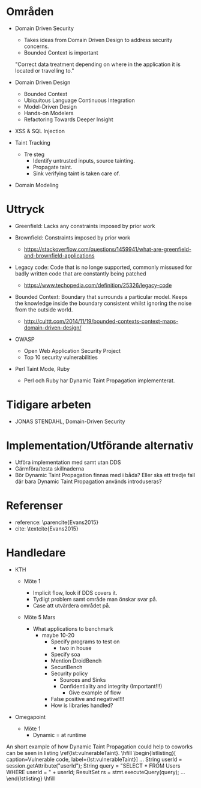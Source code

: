 # Områden

* Domain Driven Security

  * Takes ideas from Domain Driven Design to address security concerns.
  * Bounded Context is important

  "Correct data treatment depending on where in the application it is located or travelling to."

* Domain Driven Design

  * Bounded Context
  * Ubiquitous Language Continuous Integration
  * Model-Driven Design
  * Hands-on Modelers
  * Refactoring Towards Deeper Insight

* XSS & SQL Injection

* Taint Tracking

  * Tre steg
    * Identify untrusted inputs, source tainting.
    * Propagate taint.
    * Sink verifying taint is taken care of.

* Domain Modeling

# Uttryck

* Greenfield: Lacks any constraints imposed by prior work
* Brownfield: Constraints imposed by prior work

  * https://stackoverflow.com/questions/1459941/what-are-greenfield-and-brownfield-applications

* Legacy code: Code that is no longe supported, commonly missused for badly written code that are constantly being patched

  * https://www.techopedia.com/definition/25326/legacy-code

* Bounded Context: Boundary that surrounds a particular model. Keeps the knowledge inside the boundary consistent whilst ignoring the noise from the outside world.

  * http://culttt.com/2014/11/19/bounded-contexts-context-maps-domain-driven-design/

* OWASP

  * Open Web Application Security Project
  * Top 10 security vulnerabilities

* Perl Taint Mode, Ruby
  * Perl och Ruby har Dynamic Taint Propagation implementerat.

# Tidigare arbeten

* JONAS STENDAHL, Domain-Driven Security

# Implementation/Utförande alternativ

* Utföra implementation med samt utan DDS
* Gärmföra/testa skillnaderna
* Bör Dynamic Taint Propagation finnas med i båda? Eller ska ett tredje fall där bara Dynamic Taint Propagation används introduseras?

# Referenser

* reference: \parencite{Evans2015}
* cite: \textcite{Evans2015}

# Handledare

* KTH

  * Möte 1

    * Implicit flow, look if DDS covers it.
    * Tydligt problem samt område man önskar svar på.
    * Case att utvärdera området på.

  * Möte 5 Mars
    * What applications to benchmark
      * maybe 10-20
        * Specify programs to test on
          * two in house
        * Specify soa
        * Mention DroidBench
        * SecuriBench
        * Security policy
          * Sources and Sinks
          * Confidentiality and integrity (Important!!!)
            * Give example of flow
        * False positive and negative!!!!
        * How is libraries handled?

* Omegapoint
  * Möte 1
    * Dynamic = at runtime

An short example of how Dynamic Taint Propagation could help to coworks can be seen in listing \ref{lst:vulnerableTaint}.
\hfill
\begin{lstlisting}[
caption=Vulnerable code,
label={lst:vulnerableTaint}]
...
String userId = session.getAttribute("userId");
String query = "SELECT \* FROM Users WHERE userId = " + userId;
ResultSet rs = stmt.executeQuery(query);
...
\end{lstlisting}
\hfill
